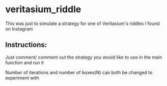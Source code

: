 # veritasium_riddle

This was just to simulate a strategy for one of Veritasium's riddles I found on Instagram

## Instructions:

Just comment/ comment out the strategy you would like to use in the main function and run it

Number of iterations and number of boxes(N) can both be changed to experiment with 
